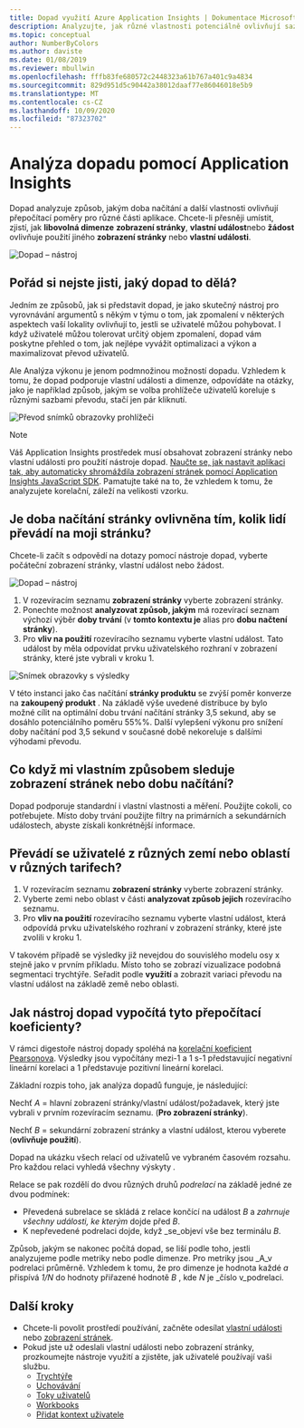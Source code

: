 ```yaml
---
title: Dopad využití Azure Application Insights | Dokumentace Microsoftu
description: Analyzujte, jak různé vlastnosti potenciálně ovlivňují sazby za převod pro části vašich aplikací.
ms.topic: conceptual
author: NumberByColors
ms.author: daviste
ms.date: 01/08/2019
ms.reviewer: mbullwin
ms.openlocfilehash: fffb83fe680572c2448323a61b767a401c9a4834
ms.sourcegitcommit: 829d951d5c90442a38012daaf77e86046018e5b9
ms.translationtype: MT
ms.contentlocale: cs-CZ
ms.lasthandoff: 10/09/2020
ms.locfileid: "87323702"
---
```

# <a name="impact-analysis-with-application-insights"></a>Analýza dopadu pomocí Application Insights

Dopad analyzuje způsob, jakým doba načítání a další vlastnosti ovlivňují přepočítací poměry pro různé části aplikace. Chcete-li přesněji umístit, zjistí, jak **libovolná dimenze** **zobrazení stránky**, **vlastní událost**nebo **žádost** ovlivňuje použití jiného **zobrazení stránky** nebo **vlastní události**. 

![Dopad – nástroj](./media/usage-impact/0001-impact.png)

## <a name="still-not-sure-what-impact-does"></a>Pořád si nejste jisti, jaký dopad to dělá?

Jedním ze způsobů, jak si představit dopad, je jako skutečný nástroj pro vyrovnávání argumentů s někým v týmu o tom, jak zpomalení v některých aspektech vaší lokality ovlivňují to, jestli se uživatelé můžou pohybovat. I když uživatelé můžou tolerovat určitý objem zpomalení, dopad vám poskytne přehled o tom, jak nejlépe vyvážit optimalizaci a výkon a maximalizovat převod uživatelů.

Ale Analýza výkonu je jenom podmnožinou možností dopadu. Vzhledem k tomu, že dopad podporuje vlastní události a dimenze, odpovídáte na otázky, jako je například způsob, jakým se volba prohlížeče uživatelů koreluje s různými sazbami převodu, stačí jen pár kliknutí.

![Převod snímků obrazovky prohlížeči](./media/usage-impact/0004-browsers.png)

> [!NOTE]
> Váš Application Insights prostředek musí obsahovat zobrazení stránky nebo vlastní události pro použití nástroje dopad. [Naučte se, jak nastavit aplikaci tak, aby automaticky shromáždila zobrazení stránek pomocí Application Insights JavaScript SDK](./javascript.md). Pamatujte také na to, že vzhledem k tomu, že analyzujete korelační, záleží na velikosti vzorku.
>
>

## <a name="is-page-load-time-impacting-how-many-people-convert-on-my-page"></a>Je doba načítání stránky ovlivněna tím, kolik lidí převádí na moji stránku?

Chcete-li začít s odpovědí na dotazy pomocí nástroje dopad, vyberte počáteční zobrazení stránky, vlastní událost nebo žádost.

![Dopad – nástroj](./media/usage-impact/0002-dropdown.png)

1. V rozevíracím seznamu **zobrazení stránky** vyberte zobrazení stránky.
2. Ponechte možnost **analyzovat způsob, jakým** má rozevírací seznam výchozí výběr **doby trvání** (v **tomto kontextu je** alias pro **dobu načtení stránky**).
3. Pro **vliv na použití** rozevíracího seznamu vyberte vlastní událost. Tato událost by měla odpovídat prvku uživatelského rozhraní v zobrazení stránky, které jste vybrali v kroku 1.

![Snímek obrazovky s výsledky](./media/usage-impact/0003-results.png)

V této instanci jako čas načítání **stránky produktu** se zvýší poměr konverze na **zakoupený produkt** . Na základě výše uvedené distribuce by bylo možné cílit na optimální dobu trvání načítání stránky 3,5 sekund, aby se dosáhlo potenciálního poměru 55%%. Další vylepšení výkonu pro snížení doby načítání pod 3,5 sekund v současné době nekoreluje s dalšími výhodami převodu.

## <a name="what-if-im-tracking-page-views-or-load-times-in-custom-ways"></a>Co když mi vlastním způsobem sleduje zobrazení stránek nebo dobu načítání?

Dopad podporuje standardní i vlastní vlastnosti a měření. Použijte cokoli, co potřebujete. Místo doby trvání použijte filtry na primárních a sekundárních událostech, abyste získali konkrétnější informace.

## <a name="do-users-from-different-countries-or-regions-convert-at-different-rates"></a>Převádí se uživatelé z různých zemí nebo oblastí v různých tarifech?

1. V rozevíracím seznamu **zobrazení stránky** vyberte zobrazení stránky.
2. Vyberte zemi nebo oblast v části **analyzovat způsob jejich** rozevíracího seznamu.
3. Pro **vliv na použití** rozevíracího seznamu vyberte vlastní událost, která odpovídá prvku uživatelského rozhraní v zobrazení stránky, které jste zvolili v kroku 1.

V takovém případě se výsledky již nevejdou do souvislého modelu osy x stejně jako v prvním příkladu. Místo toho se zobrazí vizualizace podobná segmentaci trychtýře. Seřadit podle **využití** a zobrazit variaci převodu na vlastní událost na základě země nebo oblasti.


## <a name="how-does-the-impact-tool-calculate-these-conversion-rates"></a>Jak nástroj dopad vypočítá tyto přepočítací koeficienty?

V rámci digestoře nástroj dopady spoléhá na [korelační koeficient Pearsonova](https://en.wikipedia.org/wiki/Pearson_correlation_coefficient). Výsledky jsou vypočítány mezi-1 a 1 s-1 představující negativní lineární korelaci a 1 představuje pozitivní lineární korelaci.

Základní rozpis toho, jak analýza dopadů funguje, je následující:

Nechť _A_ = hlavní zobrazení stránky/vlastní událost/požadavek, který jste vybrali v prvním rozevíracím seznamu. (**Pro zobrazení stránky**).

Nechť _B_ = sekundární zobrazení stránky a vlastní událost, kterou vyberete (**ovlivňuje použití**).

Dopad na ukázku všech relací od uživatelů ve vybraném časovém rozsahu. Pro každou relaci vyhledá všechny výskyty _._

Relace se pak rozdělí do dvou různých druhů _podrelací_ na základě jedné ze dvou podmínek:

- Převedená subrelace se skládá z relace končící na událost _B_ a _zahrnuje všechny události, ke kterým_ dojde před _B_.
- K nepřevedené podrelaci dojde, když _se_objeví vše bez terminálu _B_.

Způsob, jakým se nakonec počítá dopad, se liší podle toho, jestli analyzujeme podle metriky nebo podle dimenze. Pro metriky jsou _A_v podrelaci průměrně. Vzhledem k tomu, že pro dimenze je hodnota každé _a_ přispívá _1/N_ do hodnoty přiřazené hodnotě _B_ , kde _N_ je _číslo v_podrelaci.

## <a name="next-steps"></a>Další kroky

- Chcete-li povolit prostředí používání, začněte odesílat [vlastní události](./api-custom-events-metrics.md#trackevent) nebo [zobrazení stránek](./api-custom-events-metrics.md#page-views).
- Pokud jste už odeslali vlastní události nebo zobrazení stránky, prozkoumejte nástroje využití a zjistěte, jak uživatelé používají vaši službu.
    - [Trychtýře](usage-funnels.md)
    - [Uchovávání](usage-retention.md)
    - [Toky uživatelů](usage-flows.md)
    - [Workbooks](../platform/workbooks-overview.md)
    - [Přidat kontext uživatele](usage-send-user-context.md)

